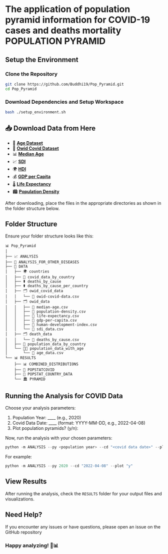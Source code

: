 # The application of population pyramid information for COVID-19 cases and deaths mortality POPULATION PYRAMID


## Setup the Environment

### Clone the Repository
```bash
git clone https://github.com/Buddhi19/Pop_Pyramid.git
cd Pop_Pyramid
```

### Download Dependencies and Setup Workspace
```bash
bash ./setup_environment.sh
```

## 📥 Download Data from Here

- 👶 [**Age Dataset**](https://population.un.org/wpp2019/Download/Standard/CSV/)
- 🦠 [**Owid Covid Dataset**](https://github.com/owid/covid-19-data/blob/master/public/data/owid-covid-data.csv)
- 📊 [**Median Age**](https://ourworldindata.org/grapher/median-age?tab=table)
- 📈 [**SDI**](https://www.graham-center.org/maps-data-tools/social-deprivation-index.html)
- 🌍 [**HDI**](https://ourworldindata.org/grapher/human-development-index?tab=table)
- 💰 [**GDP per Capita**](https://ourworldindata.org/grapher/gdp-per-capita-maddison?tab=table)
- 🌡️ [**Life Expectancy**](https://ourworldindata.org/grapher/life-expectancy?tab=table)
- 🏙️ [**Population Density**](https://ourworldindata.org/grapher/population-density?tab=table)

After downloading, place the files in the appropriate directories as shown in the folder structure below.

## Folder Structure

Ensure your folder structure looks like this:

```
📊 Pop_Pyramid
│
├── 📈 ANALYSIS
├── 🔬 ANALYSIS_FOR_OTHER_DISEASES
├── 📁 DATA
│   ├── 🌍 countries
│   ├── 🦠 covid_data_by_country
│   ├── ⚰️ deaths_by_cause
│   ├── ⚰️ deaths_by_cause_per_country
│   ├── 🗂️ owid_covid_data
│   │   └── 📄 owid-covid-data.csv
│   ├── 🗂️ owid_data
│   │   ├── 📄 median-age.csv
│   │   ├── 📄 population-density.csv
│   │   ├── 📄 life-expectancy.csv
│   │   ├── 📄 gdp-per-capita.csv
│   │   ├── 📄 human-development-index.csv
│   │   └── 📄 sdi_data.csv
│   ├── 🗂️ death_data
│   │   └── 📄 deaths_by_cause.csv
│   ├── 👥 population_data_by_country
│   └── 👶👴 population_data_with_age
│       └── 📄 age_data.csv
└── 📊 RESULTS
    ├── 📊 COMBINED_DISTRIBUTIONS
    ├── 🧮 POPSTATCOVID
    ├── 🧮 POPSTAT_COUNTRY_DATA
    └── 🏛️ PYRAMID
```

## Running the Analysis for COVID Data

Choose your analysis parameters:

1. Population Year: ____ (e.g., 2020)
2. Covid Data Date: ____ (format: YYYY-MM-DD, e.g., 2022-04-08)
3. Plot population pyramids? (y/n): 

Now, run the analysis with your chosen parameters:

```python
python -m ANALYSIS --py <population year> --cd "<covid data date>" --plot "<y/n>"
```

For example:
```python
python -m ANALYSIS --py 2020 --cd "2022-04-08" --plot "y"
```

## View Results

After running the analysis, check the `RESULTS` folder for your output files and visualizations.

## Need Help?

If you encounter any issues or have questions, please open an issue on the GitHub repository

### Happy analyzing! 🚀📊